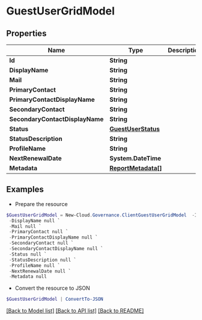 # GuestUserGridModel
## Properties

Name | Type | Description | Notes
------------ | ------------- | ------------- | -------------
**Id** | **String** |  | [optional] 
**DisplayName** | **String** |  | [optional] 
**Mail** | **String** |  | [optional] 
**PrimaryContact** | **String** |  | [optional] 
**PrimaryContactDisplayName** | **String** |  | [optional] 
**SecondaryContact** | **String** |  | [optional] 
**SecondaryContactDisplayName** | **String** |  | [optional] 
**Status** | [**GuestUserStatus**](GuestUserStatus.md) |  | [optional] 
**StatusDescription** | **String** |  | [optional] 
**ProfileName** | **String** |  | [optional] 
**NextRenewalDate** | **System.DateTime** |  | [optional] 
**Metadata** | [**ReportMetadata[]**](ReportMetadata.md) |  | [optional] 

## Examples

- Prepare the resource
```powershell
$GuestUserGridModel = New-Cloud.Governance.ClientGuestUserGridModel  -Id null `
 -DisplayName null `
 -Mail null `
 -PrimaryContact null `
 -PrimaryContactDisplayName null `
 -SecondaryContact null `
 -SecondaryContactDisplayName null `
 -Status null `
 -StatusDescription null `
 -ProfileName null `
 -NextRenewalDate null `
 -Metadata null
```

- Convert the resource to JSON
```powershell
$GuestUserGridModel | ConvertTo-JSON
```

[[Back to Model list]](../README.md#documentation-for-models) [[Back to API list]](../README.md#documentation-for-api-endpoints) [[Back to README]](../README.md)

